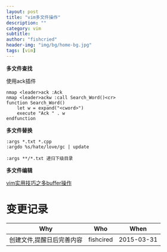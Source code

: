 ```yaml
---
layout: post
title: "vim多文件操作"
description: ""
category: vim
subtitle:
author: "fishcried"
header-img: "img/bg/home-bg.jpg"
tags: [vim]
---
```


**多文件查找**

使用ack插件

    nmap <leader>ack :Ack
    nmap <leader>ackw :call Search_Word()<cr>
    function Search_Word()
        let w = expand("<cword>")
        execute "Ack " . w
    endfunction

**多文件替换**

    :args *.txt *.cpp
    :argdo %s/hate/love/gc | update

    :args **/*.txt 递归下级目录

**多文件编辑**

[vim实用技巧之多buffer操作](/2014-10-25/vim实用技巧之高效的buffer操作/)


# 变更记录

|Why | Who | When |
|----|-----|------|
|创建文件,提醒日后完善内容|fishcired|2015-03-31 |
